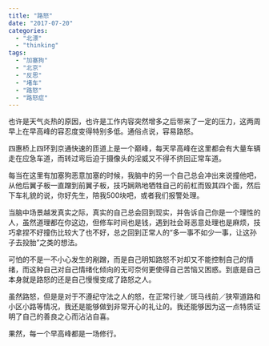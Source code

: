 ```yaml
---
title: "路怒"
date: "2017-07-20"
categories: 
  - "北漂"
  - "thinking"
tags: 
  - "加塞狗"
  - "北京"
  - "反思"
  - "堵车"
  - "路怒"
  - "路怒症"
---
```


也许是天气炎热的原因，也许是工作内容突然增多之后带来了一定的压力，这两周早上在早高峰的容忍度变得特别多低。通俗点说，容易路怒。

四惠桥上四环到京通快速的匝道上是一个巅峰，每天早高峰在这里都会有大量车辆走在应急车道，而转过弯后迫于摄像头的淫威又不得不挤回正常车道。

每当在这里有加塞狗恶意加塞的时候，我脑中的另一个自己总会冲出来说撞他吧，从他后翼子板一直蹭到前翼子板，技巧娴熟地牺牲自己的前杠而毁其四个面，然后下车礼貌的说，你好先生，陪我500块吧，或者我们报警处理。

当脑中场景越发真实之际，真实的自己总会回到现实，并告诉自己你是一个理性的人，虽然道理都在你这边，但修车时间也是钱，遇到社会哥恶意处理也是麻烦，技巧拿捏不好撞伤比较大了也不好，总之回到正常人的“多一事不如少一事，让这孙子去投胎”之类的想法。

可怕的不是一不小心发生的剐蹭，而是自己明知路怒不对却又不能控制自己的情绪，而这种自己对自己情绪化倾向的无可奈何更使得自己苦恼又困惑。到底是自己本身就是路怒的还是自己慢慢变成了路怒之人。

虽然路怒，但是是对于不遵纪守法之人的怒，在正常行驶／斑马线前／狭窄道路和小区小路等情况，我还是能够做到非常开心的礼让的。我还能够因为这一点特质证明了自己的善良之心而沾沾自喜。

果然，每一个早高峰都是一场修行。

